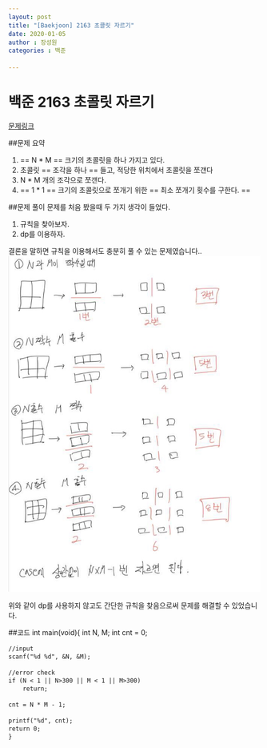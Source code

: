 ```yaml
---
layout: post
title: "[Baekjoon] 2163 초콜릿 자르기"
date: 2020-01-05
author : 장성원
categories : 백준

---
```


# 백준 2163 초콜릿 자르기
[문제링크](https://www.acmicpc.net/problem/2163)

##문제 요약
1. == N * M == 크기의 초콜릿을 하나 가지고 있다.
2. 초콜릿 == 조각을 하나 == 들고, 적당한 위치에서 초콜릿을 쪼갠다
3. N * M 개의 조각으로 쪼갠다.
4. == 1 * 1 == 크기의 초콜릿으로 쪼개기 위한 == 최소 쪼개기 횟수를 구한다. ==

##문제 풀이
문제를 처음 봤을때 두 가지 생각이 들었다.
1. 규칙을 찾아보자.
2. dp를 이용하자.

결론을 말하면 규칙을 이용해서도 충분히 풀 수 있는 문제였습니다..
![백준_2163 문제풀이](/assets/image/baekjoon_2163.jpg)

위와 같이 dp를 사용하지 않고도 간단한 규칙을 찾음으로써 문제를 해결할 수 있었습니다.

##코드
	int main(void){
	int N, M;
	int cnt = 0;

	//input
	scanf("%d %d", &N, &M);

	//error check
	if (N < 1 || N>300 || M < 1 || M>300)
		return;

	cnt = N * M - 1;

	printf("%d", cnt);
	return 0;
	}